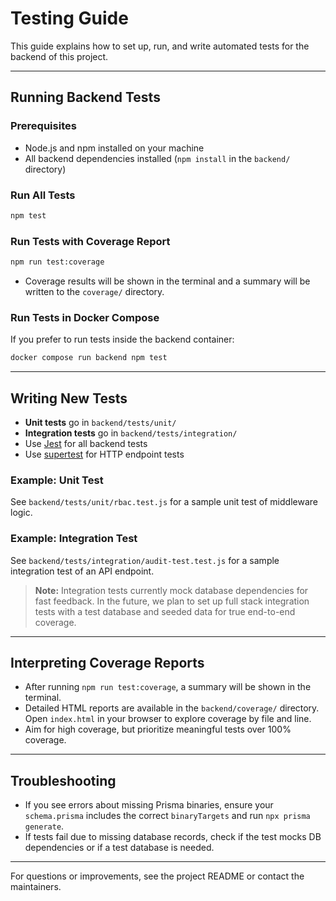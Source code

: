 # Testing Guide

This guide explains how to set up, run, and write automated tests for the backend of this project.

---

## Running Backend Tests

### Prerequisites
- Node.js and npm installed on your machine
- All backend dependencies installed (`npm install` in the `backend/` directory)

### Run All Tests
```sh
npm test
```

### Run Tests with Coverage Report
```sh
npm run test:coverage
```
- Coverage results will be shown in the terminal and a summary will be written to the `coverage/` directory.

### Run Tests in Docker Compose
If you prefer to run tests inside the backend container:
```sh
docker compose run backend npm test
```

---

## Writing New Tests

- **Unit tests** go in `backend/tests/unit/`
- **Integration tests** go in `backend/tests/integration/`
- Use [Jest](https://jestjs.io/) for all backend tests
- Use [supertest](https://github.com/ladjs/supertest) for HTTP endpoint tests

### Example: Unit Test
See `backend/tests/unit/rbac.test.js` for a sample unit test of middleware logic.

### Example: Integration Test
See `backend/tests/integration/audit-test.test.js` for a sample integration test of an API endpoint.

> **Note:** Integration tests currently mock database dependencies for fast feedback. In the future, we plan to set up full stack integration tests with a test database and seeded data for true end-to-end coverage.

---

## Interpreting Coverage Reports

- After running `npm run test:coverage`, a summary will be shown in the terminal.
- Detailed HTML reports are available in the `backend/coverage/` directory. Open `index.html` in your browser to explore coverage by file and line.
- Aim for high coverage, but prioritize meaningful tests over 100% coverage.

---

## Troubleshooting
- If you see errors about missing Prisma binaries, ensure your `schema.prisma` includes the correct `binaryTargets` and run `npx prisma generate`.
- If tests fail due to missing database records, check if the test mocks DB dependencies or if a test database is needed.

---

For questions or improvements, see the project README or contact the maintainers. 